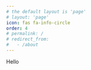 ```yaml
---
# the default layout is 'page'
# layout: 'page'
icon: fas fa-info-circle
order: 4
# permalink: /
# redirect_from:
#   - /about
---
```


Hello